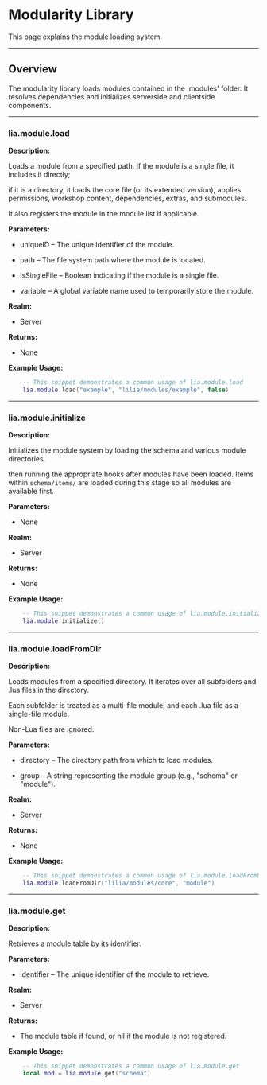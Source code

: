 # Modularity Library

This page explains the module loading system.

---

## Overview

The modularity library loads modules contained in the 'modules' folder. It resolves dependencies and initializes serverside and clientside components.

---

### lia.module.load

**Description:**

Loads a module from a specified path. If the module is a single file, it includes it directly;

if it is a directory, it loads the core file (or its extended version), applies permissions, workshop content, dependencies, extras, and submodules.

It also registers the module in the module list if applicable.

**Parameters:**

* uniqueID – The unique identifier of the module.


* path – The file system path where the module is located.


* isSingleFile – Boolean indicating if the module is a single file.


* variable – A global variable name used to temporarily store the module.


**Realm:**

* Server


**Returns:**

* None


**Example Usage:**

```lua
    -- This snippet demonstrates a common usage of lia.module.load
    lia.module.load("example", "lilia/modules/example", false)
```

---

### lia.module.initialize

**Description:**

Initializes the module system by loading the schema and various module directories,

then running the appropriate hooks after modules have been loaded. Items within
`schema/items/` are loaded during this stage so all modules are available first.

**Parameters:**

* None


**Realm:**

* Server


**Returns:**

* None


**Example Usage:**

```lua
    -- This snippet demonstrates a common usage of lia.module.initialize
    lia.module.initialize()
```

---

### lia.module.loadFromDir

**Description:**

Loads modules from a specified directory. It iterates over all subfolders and .lua files in the directory.

Each subfolder is treated as a multi-file module, and each .lua file as a single-file module.

Non-Lua files are ignored.

**Parameters:**

* directory – The directory path from which to load modules.


* group – A string representing the module group (e.g., "schema" or "module").


**Realm:**

* Server


**Returns:**

* None


**Example Usage:**

```lua
    -- This snippet demonstrates a common usage of lia.module.loadFromDir
    lia.module.loadFromDir("lilia/modules/core", "module")
```

---

### lia.module.get

**Description:**

Retrieves a module table by its identifier.

**Parameters:**

* identifier – The unique identifier of the module to retrieve.


**Realm:**

* Server


**Returns:**

* The module table if found, or nil if the module is not registered.


**Example Usage:**

```lua
    -- This snippet demonstrates a common usage of lia.module.get
    local mod = lia.module.get("schema")
```
